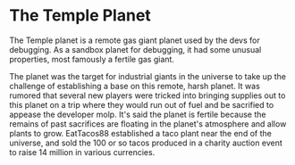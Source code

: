 # The Temple Planet

The Temple planet is a remote gas giant planet used by the devs for debugging. As a sandbox planet for debugging, it had some unusual properties, most famously a fertile gas giant.

The planet was the target for industrial giants in the universe to take up the challenge of establishing a base on this remote, harsh planet. It was rumored that several new players were tricked into bringing supplies out to this planet on a trip where they would run out of fuel and be sacrified to appease the developer molp. It's said the planet is fertile because the remains of past sacrifices are floating in the planet's atmosphere and allow plants to grow. EatTacos88 established a taco plant near the end of the universe, and sold the 100 or so tacos produced in a charity auction event to raise 14 million in various currencies.

